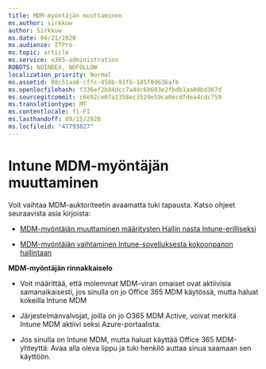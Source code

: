 ```yaml
---
title: MDM-myöntäjän muuttaminen
ms.author: sirkkuw
author: Sirkkuw
ms.date: 04/21/2020
ms.audience: ITPro
ms.topic: article
ms.service: o365-administration
ROBOTS: NOINDEX, NOFOLLOW
localization_priority: Normal
ms.assetid: 08c51aa6-cffc-456b-91fb-185f0d636afb
ms.openlocfilehash: f336ef2b84dcc7a44c6b603e2fbdb1aa08bd367d
ms.sourcegitcommit: c6692ce0fa1358ec3529e59ca0ecdfdea4cdc759
ms.translationtype: MT
ms.contentlocale: fi-FI
ms.lasthandoff: 09/15/2020
ms.locfileid: "47793827"
---
```

# <a name="change-intune-mdm-authority"></a>Intune MDM-myöntäjän muuttaminen

Voit vaihtaa MDM-auktoriteetin avaamatta tuki tapausta. Katso ohjeet seuraavista asia kirjoista:
  
- [MDM-myöntäjän muuttaminen määritysten Hallin nasta Intune-erilliseksi](https://docs.microsoft.com/configmgr/mdm/deploy-use/migrate-change-mdm-authority)
    
- [MDM-myöntäjän vaihtaminen Intune-sovelluksesta kokoonpanon hallintaan](https://docs.microsoft.com/configmgr/mdm/deploy-use/change-mdm-authority)
    
 **MDM-myöntäjän rinnakkaiselo**
  
- Voit määrittää, että molemmat MDM-viran omaiset ovat aktiivisia samanaikaisesti, jos sinulla on jo Office 365 MDM käytössä, mutta haluat kokeilla Intune MDM
    
- Järjestelmänvalvojat, joilla on jo O365 MDM Active, voivat merkitä Intune MDM aktiivi seksi Azure-portaalista.
    
- Jos sinulla on Intune MDM, mutta haluat käyttää Office 365 MDM-yhteyttä: Avaa alla oleva lippu ja tuki henkilö auttaa sinua saamaan sen käyttöön.
    


